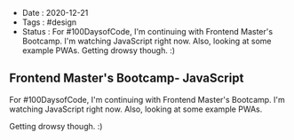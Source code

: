 - Date : 2020-12-21
- Tags : #design
- Status : For #100DaysofCode, I'm continuing with Frontend Master's Bootcamp. I'm watching JavaScript right now. Also, looking at some example PWAs. Getting drowsy though. :)

## Frontend Master's Bootcamp- JavaScript

For #100DaysofCode, I'm continuing with Frontend Master's Bootcamp. I'm watching JavaScript right now. Also, looking at some example PWAs.

Getting drowsy though. :)
